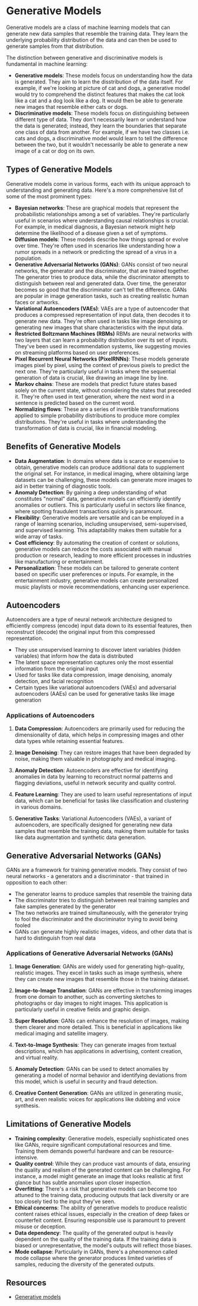 # Generative Models

Generative models are a class of machine learning models that can generate new data samples that resemble the training data. They learn the underlying probability distribution of the data and can then be used to generate samples from that distribution.

The distinction between generative and discriminative models is fundamental in machine learning:
- **Generative models**: These models focus on understanding how the data is generated. They aim to learn the disstribution of the data itself. For example, if we're looking at picture of cat and dogs, a generative model would try to comprehend the distinct features that makes the cat look like a cat and a dog look like a dog. It would then be able to generate new images that resemble either cats or dogs. 
- **Discriminative models**: These models focus on distinguishing between different type of data. They don't necessarily learn or understand how the data is generated; instead, they learn the boundaries that separate one class of data from another. For example, if we have two classes i.e. cats and dogs, a discriminative model would learn to tell the difference between the two, but it wouldn't necessarily be able to generate a new image of a cat or dog on its own. 

## Types of Generative Models
Generative models come in various forms, each with its unique approach to understanding and generating data. Here's a more comprehensive list of some of the most prominent types:

- **Bayesian networks**: These are graphical models that represent the probabilistic relationships among a set of variables. They're particularly useful in scenarios where understanding causal relationships is crucial. For example, in medical diagnosis, a Bayesian network might help determine the likelihood of a disease given a set of symptoms.
- **Diffusion models**: These models describe how things spread or evolve over time. They're often used in scenarios like understanding how a rumor spreads in a network or predicting the spread of a virus in a population.
- **Generative Adversarial Networks (GANs)**: GANs consist of two neural networks, the generator and the discriminator, that are trained together. The generator tries to produce data, while the discriminator attempts to distinguish between real and generated data. Over time, the generator becomes so good that the discriminator can't tell the difference. GANs are popular in image generation tasks, such as creating realistic human faces or artworks.
- **Variational Autoencoders (VAEs)**: VAEs are a type of autoencoder that produces a compressed representation of input data, then decodes it to generate new data. They're often used in tasks like image denoising or generating new images that share characteristics with the input data.
- **Restricted Boltzmann Machines (RBMs)** RBMs are neural networks with two layers that can learn a probability distribution over its set of inputs. They've been used in recommendation systems, like suggesting movies on streaming platforms based on user preferences.
- **Pixel Recurrent Neural Networks (PixelRNNs)**: These models generate images pixel by pixel, using the context of previous pixels to predict the next one. They're particularly useful in tasks where the sequential generation of data is crucial, like drawing an image line by line.
- **Markov chains**: These are models that predict future states based solely on the current state, without considering the states that preceded it. They're often used in text generation, where the next word in a sentence is predicted based on the current word.
- **Normalizing flows**: These are a series of invertible transformations applied to simple probability distributions to produce more complex distributions. They're useful in tasks where understanding the transformation of data is crucial, like in financial modeling.

## Benefits of Generative Models
- **Data Augmentation**:  In domains where data is scarce or expensive to obtain, generative models can produce additional data to supplement the original set. For instance, in medical imaging, where obtaining large datasets can be challenging, these models can generate more images to aid in better training of diagnostic tools.
- **Anomaly Detection**: By gaining a deep understanding of what constitutes "normal" data, generative models can efficiently identify anomalies or outliers. This is particularly useful in sectors like finance, where spotting fraudulent transactions quickly is paramount.
- **Flexibility**: Generative models are versatile and can be employed in a range of learning scenarios, including unsupervised, semi-supervised, and supervised learning. This adaptability makes them suitable for a wide array of tasks.
- **Cost efficiency**: By automating the creation of content or solutions, generative models can reduce the costs associated with manual production or research, leading to more efficient processes in industries like manufacturing or entertainment.
- **Personalization**: These models can be tailored to generate content based on specific user preferences or inputs. For example, in the entertainment industry, generative models can create personalized music playlists or movie recommendations, enhancing user experience.

## Autoencoders
Autoencoders are a type of neural network architecture designed to efficiently compress (encode) input data down to its essential features, then reconstruct (decode) the original input from this compressed representation.

- They use unsupervised learning to discover latent variables (hidden variables) that inform how the data is distributed
- The latent space representation captures only the most essential information from the original input
- Used for tasks like data compression, image denoising, anomaly detection, and facial recognition
- Certain types like variational autoencoders (VAEs) and adversarial autoencoders (AAEs) can be used for generative tasks like image generation

### Applications of Autoencoders
1. **Data Compression**:
Autoencoders are primarily used for reducing the dimensionality of data, which helps in compressing images and other data types while retaining essential features.

2. **Image Denoising**:
They can restore images that have been degraded by noise, making them valuable in photography and medical imaging.

3. **Anomaly Detection**:
Autoencoders are effective for identifying anomalies in data by learning to reconstruct normal patterns and flagging deviations, useful in network security and quality control.

4. **Feature Learning**:
They are used to learn useful representations of input data, which can be beneficial for tasks like classification and clustering in various domains.

5. **Generative Tasks**:
Variational Autoencoders (VAEs), a variant of autoencoders, are specifically designed for generating new data samples that resemble the training data, making them suitable for tasks like data augmentation and synthetic data generation.

## Generative Adversarial Networks (GANs)
GANs are a framework for training generative models. They consist of two neural networks - a generators and a discriminator - that trained in opposition to each other:

- The generator learns to produce samples that resemble the training data
- The discriminator tries to distinguish between real training samples and fake samples generated by the generator
- The two networks are trained simultaneously, with the generator trying to fool the discriminator and the discriminator trying to avoid being fooled
- GANs can generate highly realistic images, videos, and other data that is hard to distinguish from real data

### Applications of Generative Adversarial Networks (GANs)
1. **Image Generation**:
GANs are widely used for generating high-quality, realistic images. They excel in tasks such as image synthesis, where they can create new images that resemble those in the training dataset.

2. **Image-to-Image Translation**:
GANs are effective in transforming images from one domain to another, such as converting sketches to photographs or day images to night images. This application is particularly useful in creative fields and graphic design.

3. **Super Resolution**:
GANs can enhance the resolution of images, making them clearer and more detailed. This is beneficial in applications like medical imaging and satellite imagery.

3. **Text-to-Image Synthesis**:
They can generate images from textual descriptions, which has applications in advertising, content creation, and virtual reality.

4. **Anomaly Detection**:
GANs can be used to detect anomalies by generating a model of normal behavior and identifying deviations from this model, which is useful in security and fraud detection.

5. **Creative Content Generation**:
GANs are utilized in generating music, art, and even realistic voices for applications like dubbing and voice synthesis.

## Limitations of Generative Models 
- **Training complexity**: Generative models, especially sophisticated ones like GANs, require significant computational resources and time. Training them demands powerful hardware and can be resource-intensive.
- **Quality control**: While they can produce vast amounts of data, ensuring the quality and realism of the generated content can be challenging. For instance, a model might generate an image that looks realistic at first glance but has subtle anomalies upon closer inspection.
- **Overfitting**: There's a risk that generative models can become too attuned to the training data, producing outputs that lack diversity or are too closely tied to the input they've seen.
- **Ethical concerns**: The ability of generative models to produce realistic content raises ethical issues, especially in the creation of deep fakes or counterfeit content. Ensuring responsible use is paramount to prevent misuse or deception.
- **Data dependency**: The quality of the generated output is heavily dependent on the quality of the training data. If the training data is biased or unrepresentative, the model's outputs will reflect those biases.
- **Mode collapse**:  Particularly in GANs, there's a phenomenon called mode collapse where the generator produces limited varieties of samples, reducing the diversity of the generated outputs.

## Resources 
- [Generative models](https://openai.com/index/generative-models/)
